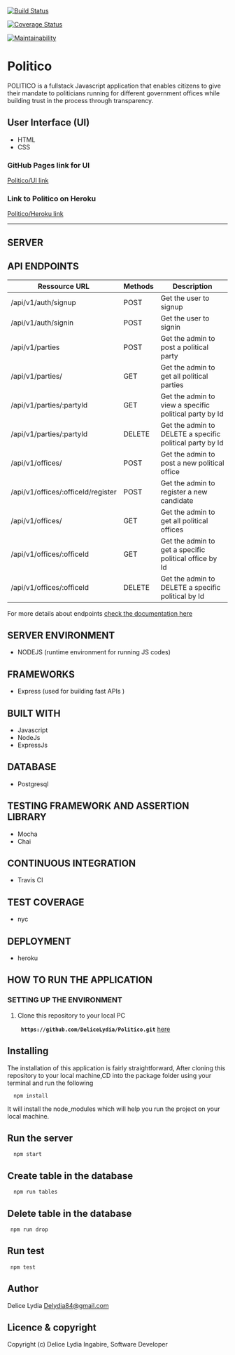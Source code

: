 [![Build Status](https://travis-ci.org/DeliceLydia/Politico.svg?branch=develop)](https://travis-ci.org/DeliceLydia/Politico)

[![Coverage Status](https://coveralls.io/repos/github/DeliceLydia/Politico/badge.svg?branch=develop)](https://coveralls.io/github/DeliceLydia/Politico?branch=develop)

[![Maintainability](https://api.codeclimate.com/v1/badges/b6c6066e3ce6efed0b95/maintainability)](https://codeclimate.com/github/DeliceLydia/Politico/maintainability)


# Politico
POLITICO is a fullstack Javascript application that enables citizens to give their mandate to politicians running for different government offices while building trust in the process through transparency.

## User Interface (UI)
* HTML
* CSS

### GitHub Pages link for UI
[Politico/UI link](https://delicelydia.github.io/Politico/UI/html/index.html)

### Link to Politico on Heroku
[Politico/Heroku link](https://politico1.herokuapp.com/)

---------------------------------------------------------------------

 ## SERVER

## API ENDPOINTS

| Ressource URL | Methods  | Description  |
| ------- | --- | --- |
| /api/v1/auth/signup| POST | Get the user to signup |
| /api/v1/auth/signin | POST | Get the user to signin|
| /api/v1/parties | POST | Get the admin to post a political party |
| /api/v1/parties/ | GET | Get the admin to get all political parties |
 /api/v1/parties/:partyId | GET |Get the admin to view a specific political party by Id  |
| /api/v1/parties/:partyId | DELETE| Get the admin to DELETE a specific political party by Id |
| /api/v1/offices/| POST | Get the admin to post a new political office|
| /api/v1/offices/:officeId/register| POST | Get the admin to register a new candidate|
| /api/v1/offices/| GET | Get the admin to get all political offices|
| /api/v1/offices/:officeId| GET | Get the admin to get a specific political office by Id|
| /api/v1/offices/:officeId | DELETE| Get the admin to DELETE a specific political  by Id |

For more details about endpoints [check the documentation here](https://documenter.getpostman.com/view/6368898/SzS7Nk1X)

## SERVER ENVIRONMENT
 * NODEJS (runtime environment for running JS codes)

## FRAMEWORKS
 * Express (used for building fast APIs )

## BUILT WITH

 * Javascript
 * NodeJs
 * ExpressJs

## DATABASE
 
 * Postgresql

## TESTING FRAMEWORK AND ASSERTION LIBRARY
 
 * Mocha
 * Chai

## CONTINUOUS INTEGRATION
 
 * Travis CI

## TEST COVERAGE
 
 * nyc

## DEPLOYMENT
 
 * heroku


## HOW TO RUN THE APPLICATION

 ### SETTING UP THE ENVIRONMENT
 
 1. Clone this repository to your local PC

    **` https://github.com/DeliceLydia/Politico.git`** [here](https://github.com/DeliceLydia/Politico)

## Installing
The installation of this application is fairly straightforward, After cloning this repository to your local machine,CD into the package folder using your terminal and run the following

```
  npm install
```

It will install the node_modules which will help you run the project on your local machine.

## Run the server
```
  npm start
```

## Create table in the database
```
  npm run tables
```

## Delete table in the database
```
 npm run drop
```
## Run test
```
 npm test
```

## Author
  Delice Lydia <Delydia84@gmail.com>

## Licence & copyright
Copyright (c) Delice Lydia Ingabire, Software Developer
